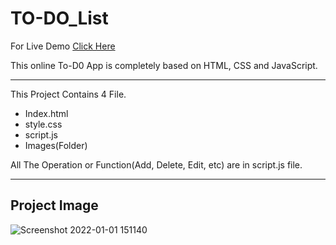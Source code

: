 # TO-DO_List



For Live Demo <a href="https://akash0406.github.io/TO-DO_List/"> Click Here </a>

This online To-D0 App is completely based on HTML, CSS and JavaScript.

----------------------------------------------------------------------------------------------------------------------------------------------------------------------

This Project Contains 4 File. 
   * Index.html
   * style.css
   * script.js
   * Images(Folder)
  
  All The Operation or Function(Add, Delete, Edit, etc) are in script.js file.
  
  ------------------------------------------------------------------------------------------------------------------------------------------------------------------
  
  Project Image 
  --------------
  ![Screenshot 2022-01-01 151140](https://user-images.githubusercontent.com/67006219/147847978-ba93afb5-b71e-4b1f-9974-e8460aff2e86.png)

  
  

